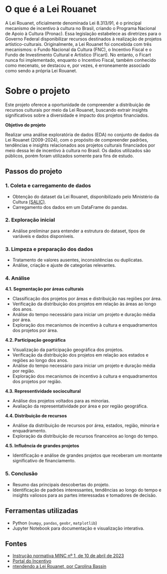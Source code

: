 # O que é a Lei Rouanet

A Lei Rouanet, oficialmente denominada Lei 8.313/91, é o principal mecanismo de incentivo à cultura no Brasil, criando o Programa Nacional de Apoio à Cultura (Pronac). Essa legislação estabelece as diretrizes para o Governo Federal disponibilizar recursos destinados à realização de projetos artístico-culturais. Originalmente, a Lei Rouanet foi concebida com três mecanismos: o Fundo Nacional da Cultura (FNC), o Incentivo Fiscal e o Fundo de Investimento Cultural e Artístico (Ficart). No entanto, o Ficart nunca foi implementado, enquanto o Incentivo Fiscal, também conhecido como mecenato, se destacou e, por vezes, é erroneamente associado como sendo a própria Lei Rouanet.

# Sobre o projeto

Este projeto oferece a oportunidade de compreender a distribuição de recursos culturais por meio da Lei Rouanet, buscando extrair insights significativos sobre a diversidade e impacto dos projetos financiados.

**Objetivo do projeto**

Realizar uma análise exploratória de dados (EDA) no conjunto de dados da Lei Rouanet (2009-2024), com o propósito de compreender padrões, tendências e insights relacionados aos projetos culturais financiados por meio dessa lei de incentivo à cultura no Brasil. Os dados utilizados são públicos, porém foram utilizados somente para fins de estudo.

## Passos do projeto

### 1. Coleta e carregamento de dados

- Obtenção do dataset da Lei Rouanet, disponibilizado pelo Ministério da Cultura [(SALIC)](https://api.salic.cultura.gov.br/doc/).
- Carregamento dos dados em um DataFrame do pandas.

### 2. Exploração inicial

- Análise preliminar para entender a estrutura do dataset, tipos de variáveis e dados disponíveis.

### 3. Limpeza e preparação dos dados

- Tratamento de valores ausentes, inconsistências ou duplicatas.
- Análise, criação e ajuste de categorias relevantes.

### 4. Análise

**4.1. Segmentação por áreas culturais**

- Classificação dos projetos por áreas e distribuição nas regiões por área.
- Verificação da distribuição dos projetos em relação às áreas ao longo dos anos.
- Análise do tempo necessário para iniciar um projeto e duração média por área.
- Exploração dos mecanismos de incentivo à cultura e enquadramentos dos projetos por área.

**4.2. Participação geográfica**

- Visualização da participação geográfica dos projetos.
- Verificação da distribuição dos projetos em relação aos estados e regiões ao longo dos anos.
- Análise do tempo necessário para iniciar um projeto e duração média por região.
- Exploração dos mecanismos de incentivo à cultura e enquadramentos dos projetos por região.

**4.3. Representividade sociocultural**

- Análise dos projetos voltados para as minorias.
- Avaliação da representatividade por área e por região geográfica.

**4.4. Distribuição de recursos**

- Análise da distribuição de recursos por área, estados, região, minoria e enquadramento.
- Exploração da distribuição de recursos financeiros ao longo do tempo.

**4.5. Influência de grandes projetos**

- Identificação e análise de grandes projetos que receberam um montante significativo de financiamento. 

### 5. Conclusão

- Resumo das principais descobertas do projeto.
- Identificação de padrões interessantes, tendências ao longo do tempo e insights valiosos para as partes interessadas e tomadores de decisão.

## Ferramentas utilizadas

- Python (`numpy`, `pandas`, `geobr`, `matplotlib`)
- Jupyter Notebook para documentação e visualização interativa.

## Fontes 

- [Instrução normativa MINC nº 1, de 10 de abril de 2023](https://www.conjur.com.br/dl/in/instrucao-normativa-cultura-oab-rouanet.pdf)
- [Portal do Incentivo](https://portaldoincentivo.com.br/visitors/incentive_laws/1)
- [ntendendo a Lei Rouanet, por Carolina Bassin](https://www.crc.org.br/_eventos/2018/897.pdf)